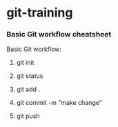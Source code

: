 # git-training

### Basic Git workflow cheatsheet

Basic Git workflow:

1. git init

2. git status

3. git add .

4. git commit -m "make change"

5. git push